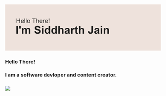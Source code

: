 ![](1.png)
<p align='center'>
<h3>Hello There!<h3>
 <h3>I am a software devloper and content creator.<h3>
</p>

<img align="center" src="https://github-readme-stats.vercel.app/api/<CARD_TYPE>/?username=<jainsiddharth99>&theme=<THEME_NAME>" />
<!--
**jainsiddharth99/jainsiddharth99** is a ✨ _special_ ✨ repository because its `README.md` (this file) appears on your GitHub profile.

Here are some ideas to get you started:

- 🔭 I’m currently working on ...
- 🌱 I’m currently learning ...
- 👯 I’m looking to collaborate on ...
- 🤔 I’m looking for help with ...
- 💬 Ask me about ...
- 📫 How to reach me: ...
- 😄 Pronouns: ...
- ⚡ Fun fact: ...
-->
